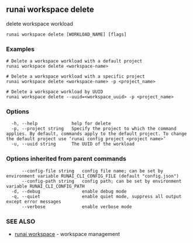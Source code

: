 ## runai workspace delete

delete workspace workload

```
runai workspace delete [WORKLOAD_NAME] [flags]
```

### Examples

```
# Delete a workspace workload with a default project
runai workspace delete <workspace-name>

# Delete a workspace workload with a specific project
runai workspace delete <workspace-name> -p <project_name>

# Delete a workspace workload by UUID
runai workspace delete --uuid=<workspace_uuid> -p <project_name>
```

### Options

```
  -h, --help             help for delete
  -p, --project string   Specify the project to which the command applies. By default, commands apply to the default project. To change the default project use ‘runai config project <project name>’
  -u, --uuid string      The UUID of the workload
```

### Options inherited from parent commands

```
      --config-file string   config file name; can be set by environment variable RUNAI_CLI_CONFIG_FILE (default "config.json")
      --config-path string   config path; can be set by environment variable RUNAI_CLI_CONFIG_PATH
  -d, --debug                enable debug mode
  -q, --quiet                enable quiet mode, suppress all output except error messages
      --verbose              enable verbose mode
```

### SEE ALSO

* [runai workspace](runai_workspace.md)	 - workspace management

